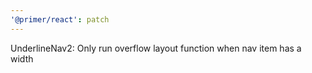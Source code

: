 ```yaml
---
'@primer/react': patch
---
```


UnderlineNav2: Only run overflow layout function when nav item has a width
